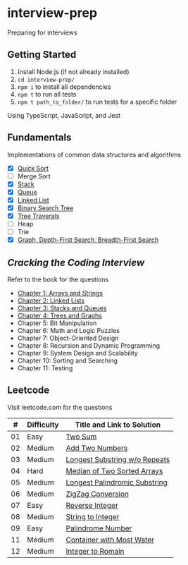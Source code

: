 # interview-prep

Preparing for interviews

## Getting Started

1.  Install Node.js (if not already installed)
2.  `cd interview-prep/`
3.  `npm i` to install all dependencies
4.  `npm t` to run all tests
5.  `npm t path_to_folder/` to run tests for a specific folder

Using TypeScript, JavaScript, and Jest

## Fundamentals

Implementations of common data structures and algorithms

- [x] [Quick Sort](./src/fundamentals/quicksort/)
- [ ] Merge Sort
- [x] [Stack](./src/fundamentals/stack/)
- [x] [Queue](./src/fundamentals/queue/)
- [x] [Linked List](./src/fundamentals/linked-list/)
- [x] [Binary Search Tree](./src/fundamentals/binary-search-tree/)
- [x] [Tree Traverals](./src/fundamentals/tree-traversals/)
- [ ] Heap
- [ ] Trie
- [x] [Graph, Depth-First Search, Breadth-First Search](./src/fundamentals/graph/)

## _Cracking the Coding Interview_

Refer to the book for the questions

- [Chapter 1: Arrays and Strings](./src/ctci/chapter01/)
- [Chapter 2: Linked Lists](./src/ctci/chapter02/)
- [Chapter 3: Stacks and Queues](./src/ctci/chapter03/)
- [Chapter 4: Trees and Graphs](./src/ctci/chapter04/)
- Chapter 5: Bit Manipulation
- Chapter 6: Math and Logic Puzzles
- Chapter 7: Object-Oriented Design
- Chapter 8: Recursion and Dynamic Programming
- Chapter 9: System Design and Scalability
- Chapter 10: Sorting and Searching
- Chapter 11: Testing

## Leetcode

Visit leetcode.com for the questions

| #   | Difficulty | Title and Link to Solution                           |
| --- | ---------- | ---------------------------------------------------- |
| 01  | Easy       | [Two Sum](./src/leetcode/001/)                       |
| 02  | Medium     | [Add Two Numbers](./src/leetcode/002/)               |
| 03  | Medium     | [Longest Substring w/o Repeats](./src/leetcode/003/) |
| 04  | Hard       | [Median of Two Sorted Arrays](./src/leetcode/004/)   |
| 05  | Medium     | [Longest Palindromic Substring](./src/leetcode/005/) |
| 06  | Medium     | [ZigZag Conversion](./src/leetcode/006/)             |
| 07  | Easy       | [Reverse Integer](./src/leetcode/007/)               |
| 08  | Medium     | [String to Integer](./src/leetcode/008/)             |
| 09  | Easy       | [Palindrome Number](./src/leetcode/009/)             |
| 11  | Medium     | [Container with Most Water](./src/leetcode/011/)     |
| 12  | Medium     | [Integer to Romain](./src/leetcode/012/)             |
